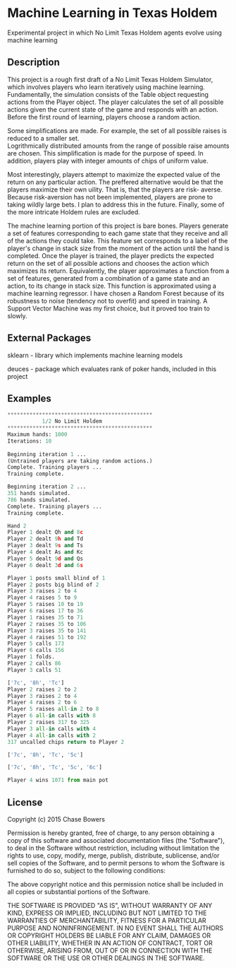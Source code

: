 Machine Learning  in Texas Holdem
========

Experimental project in which No Limit Texas Holdem agents evolve using machine learning

## Description

This project is a rough first draft of a No Limit Texas Holdem Simulator, which involves players who learn iteratively
using machine learning.  Fundamentally, the simulation consists of the Table object requesting actions from the
Player object.  The player calculates the set of all possible actions given the current state of the game and 
responds with an action. Before the first round of learning, players choose a random action.

Some simplifications are made. For example, the set of all possible raises is reduced to a smaller set.  
Logrithmically distributed amounts from the range of possible raise amounts are chosen.  This simplification is made
for the purpose of speed.  In addition, players play with integer amounts of chips of uniform value.

Most interestingly, players attempt to maximize the expected value of the return on any particular action.
The preffered alternative would be that the players maximize their own uility. That is, that the players are risk-
averse.  Because risk-aversion has not been implemented, players are prone to taking wildly large bets.  I plan to
address this in the future.  Finally, some of the more intricate Holdem rules are excluded.

The machine learning portion of this project is bare bones.  Players generate a set of features corresponding to
each game state that they receive and all of the actions they could take.  This feature set corresponds to a label of
the player's change in stack size from the moment of the action until the hand is completed.  Once the player is 
trained, the player predicts the expected return on the set of all possible actions and chooses the action which 
maximizes its return.  Equivalently, the player approximates a function from a set of features, generated from a 
combination of a game state and an action, to its change in stack size.  This function is approximated using a 
machine learning regressor.  I have chosen a Random Forest because of its robustness to noise (tendency not to 
overfit) and speed in training.  A Support Vector Machine was my first choice, but it proved too train to slowly.

## External Packages

sklearn - library which implements machine learning models

deuces - package which evaluates rank of poker hands, included in this project

## Examples

```python
**********************************************
           1/2 No Limit Holdem             
**********************************************
Maximum hands: 1000
Iterations: 10
 
Beginning iteration 1 ...
(Untrained players are taking random actions.)
Complete. Training players ...
Training complete.

Beginning iteration 2 ...
351 hands simulated.
786 hands simulated.
Complete. Training players ...
Training complete.
```
```python
Hand 2
Player 1 dealt Qh and 8c
Player 2 dealt 9h and Td
Player 3 dealt 9s and Ts
Player 4 dealt As and Kc
Player 5 dealt 9d and Qs
Player 6 dealt 3d and 6s

Player 1 posts small blind of 1
Player 2 posts big blind of 2
Player 3 raises 2 to 4
Player 4 raises 5 to 9
Player 5 raises 10 to 19
Player 6 raises 17 to 36
Player 1 raises 35 to 71
Player 2 raises 35 to 106
Player 3 raises 35 to 141
Player 4 raises 51 to 192
Player 5 calls 173
Player 6 calls 156
Player 1 folds.
Player 2 calls 86
Player 3 calls 51

['7c', '8h', 'Tc']
Player 2 raises 2 to 2
Player 3 raises 2 to 4
Player 4 raises 2 to 6
Player 5 raises all-in 2 to 8
Player 6 all-in calls with 8
Player 2 raises 317 to 325
Player 3 all-in calls with 4
Player 4 all-in calls with 2
317 uncalled chips return to Player 2

['7c', '8h', 'Tc', '5c']

['7c', '8h', 'Tc', '5c', '6c']

Player 4 wins 1071 from main pot
```

## License

Copyright (c) 2015 Chase Bowers

Permission is hereby granted, free of charge, to any person obtaining a copy
of this software and associated documentation files (the "Software"), to deal
in the Software without restriction, including without limitation the rights
to use, copy, modify, merge, publish, distribute, sublicense, and/or sell
copies of the Software, and to permit persons to whom the Software is
furnished to do so, subject to the following conditions:

The above copyright notice and this permission notice shall be included in
all copies or substantial portions of the Software.

THE SOFTWARE IS PROVIDED "AS IS", WITHOUT WARRANTY OF ANY KIND, EXPRESS OR
IMPLIED, INCLUDING BUT NOT LIMITED TO THE WARRANTIES OF MERCHANTABILITY,
FITNESS FOR A PARTICULAR PURPOSE AND NONINFRINGEMENT. IN NO EVENT SHALL THE
AUTHORS OR COPYRIGHT HOLDERS BE LIABLE FOR ANY CLAIM, DAMAGES OR OTHER
LIABILITY, WHETHER IN AN ACTION OF CONTRACT, TORT OR OTHERWISE, ARISING FROM,
OUT OF OR IN CONNECTION WITH THE SOFTWARE OR THE USE OR OTHER DEALINGS IN
THE SOFTWARE.
